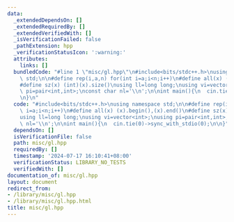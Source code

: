 ```yaml
---
data:
  _extendedDependsOn: []
  _extendedRequiredBy: []
  _extendedVerifiedWith: []
  _isVerificationFailed: false
  _pathExtension: hpp
  _verificationStatusIcon: ':warning:'
  attributes:
    links: []
  bundledCode: "#line 1 \"misc/gl.hpp\"\n#include<bits/stdc++.h>\nusing namespace\
    \ std;\n\n#define rep(i,a,n) for(int i=a;i<n;i++)\n#define all(x) (x).begin(),(x).end()\n\
    #define sz(x) (int)(x).size()\nusing ll=long long;\nusing vi=vector<int>;\nusing\
    \ pi=pair<int,int>;\nconst char nl='\\n';\n\nint main(){\n  cin.tie(0)->sync_with_stdio(0);\n\
    \n}\n"
  code: "#include<bits/stdc++.h>\nusing namespace std;\n\n#define rep(i,a,n) for(int\
    \ i=a;i<n;i++)\n#define all(x) (x).begin(),(x).end()\n#define sz(x) (int)(x).size()\n\
    using ll=long long;\nusing vi=vector<int>;\nusing pi=pair<int,int>;\nconst char\
    \ nl='\\n';\n\nint main(){\n  cin.tie(0)->sync_with_stdio(0);\n\n}"
  dependsOn: []
  isVerificationFile: false
  path: misc/gl.hpp
  requiredBy: []
  timestamp: '2024-07-17 16:10:41+08:00'
  verificationStatus: LIBRARY_NO_TESTS
  verifiedWith: []
documentation_of: misc/gl.hpp
layout: document
redirect_from:
- /library/misc/gl.hpp
- /library/misc/gl.hpp.html
title: misc/gl.hpp
---
```

